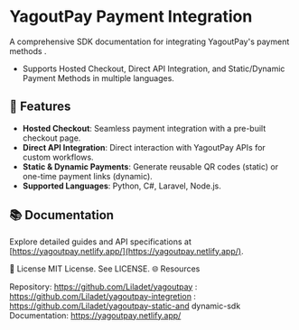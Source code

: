 # YagoutPay Payment Integration

A comprehensive SDK documentation for integrating YagoutPay's payment methods . 
- Supports Hosted Checkout, Direct API Integration, and Static/Dynamic Payment Methods in multiple languages.

## 🚀 Features

- **Hosted Checkout**: Seamless payment integration with a pre-built checkout page.
- **Direct API Integration**: Direct interaction with YagoutPay APIs for custom workflows.
- **Static & Dynamic Payments**: Generate reusable QR codes (static) or one-time payment links (dynamic).
- **Supported Languages**: Python, C#, Laravel, Node.js.

## 📚 Documentation

Explore detailed guides and API specifications at [https://yagoutpay.netlify.app/](https://yagoutpay.netlify.app/).

📄 License
MIT License. See LICENSE.
🌐 Resources

Repository: https://github.com/Liladet/yagoutpay
          : https://github.com/Liladet/yagoutpay-integretion
          : https://github.com/Liladet/yagoutpay-static-and dynamic-sdk
Documentation: https://yagoutpay.netlify.app/


